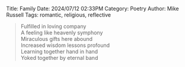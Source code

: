 Title: Family
Date: 2024/07/12 02:33PM
Category: Poetry
Author: Mike Russell
Tags: romantic, religious, reflective

> Fulfilled in loving company<br>
> A feeling like heavenly symphony<br>
> Miraculous gifts here abound<br>
> Increased wisdom lessons profound<br>
> Learning together hand in hand<br>
> Yoked together by eternal band